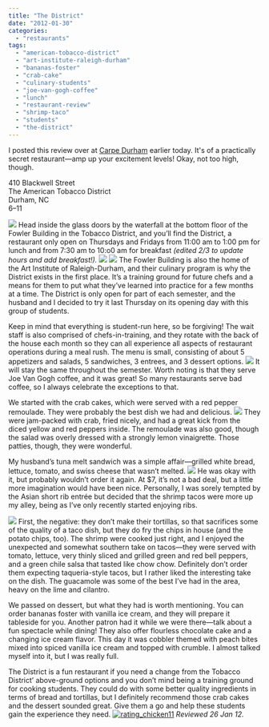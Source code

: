 ```yaml
---
title: "The District"
date: "2012-01-30"
categories: 
  - "restaurants"
tags: 
  - "american-tobacco-district"
  - "art-institute-raleigh-durham"
  - "bananas-foster"
  - "crab-cake"
  - "culinary-students"
  - "joe-van-gogh-coffee"
  - "lunch"
  - "restaurant-review"
  - "shrimp-taco"
  - "students"
  - "the-district"
---
```


I posted this review over at [Carpe Durham](http://carpedurham.com "Carpe Durham") earlier today. It's of a practically secret restaurant—amp up your excitement levels! Okay, not too high, though.

410 Blackwell Street\
The American Tobacco District\
Durham, NC\
$6–$11

[![](http://carpedurham.com/wp-content/uploads/2012/01/thedistrict02.jpg)](http://www.thegourmez.com/2013/01/travelogue-a-day-in-ellensburg/img_7578/) Head inside the glass doors by the waterfall at the bottom floor of the Fowler Building in the Tobacco District, and you’ll find the District, a restaurant only open on Thursdays and Fridays from 11:00 am to 1:00 pm for lunch and from 7:30 am to 10:o0 am for breakfast _(edited 2/3 to update hours and add breakfast!)._ [![](http://carpedurham.com/wp-content/uploads/2012/01/thedistrict01.jpg)](http://www.thegourmez.com/2013/01/travelogue-a-day-in-ellensburg/img_7576/) [![](http://carpedurham.com/wp-content/uploads/2012/01/thedistrict04.jpg)](http://www.thegourmez.com/2013/01/travelogue-a-day-in-ellensburg/img_7581/) The Fowler Building is also the home of the Art Institute of Raleigh-Durham, and their culinary program is why the District exists in the first place. It’s a training ground for future chefs and a means for them to put what they’ve learned into practice for a few months at a time. The District is only open for part of each semester, and the husband and I decided to try it last Thursday on its opening day with this group of students.

Keep in mind that everything is student-run here, so be forgiving! The wait staff is also comprised of chefs-in-training, and they rotate with the back of the house each month so they can all experience all aspects of restaurant operations during a meal rush. The menu is small, consisting of about 5 appetizers and salads, 5 sandwiches, 3 entrees, and 3 dessert options. [![](http://carpedurham.com/wp-content/uploads/2012/01/thedistrict03.jpg)](http://www.thegourmez.com/2013/01/travelogue-a-day-in-ellensburg/img_7579/) It will stay the same throughout the semester. Worth noting is that they serve Joe Van Gogh coffee, and it was great! So many restaurants serve bad coffee, so I always celebrate the exceptions to that.

We started with the crab cakes, which were served with a red pepper remoulade. They were probably the best dish we had and delicious. [![](http://carpedurham.com/wp-content/uploads/2012/01/thedistrict05.jpg)](http://www.thegourmez.com/2013/01/travelogue-a-day-in-ellensburg/img_7564/) They were jam-packed with crab, fried nicely, and had a great kick from the diced yellow and red peppers inside. The remoulade was also good, though the salad was overly dressed with a strongly lemon vinaigrette. Those patties, though, they were wonderful.

My husband’s tuna melt sandwich was a simple affair—grilled white bread, lettuce, tomato, and swiss cheese that wasn’t melted. [![](http://carpedurham.com/wp-content/uploads/2012/01/thedistrict06.jpg)](http://www.thegourmez.com/2013/01/travelogue-a-day-in-ellensburg/img_7571/) He was okay with it, but probably wouldn’t order it again. At $7, it’s not a bad deal, but a little more imagination would have been nice. Personally, I was sorely tempted by the Asian short rib entrée but decided that the shrimp tacos were more up my alley, being as I’ve only recently started enjoying ribs.

[![](http://carpedurham.com/wp-content/uploads/2012/01/thedistrict07.jpg)](http://www.thegourmez.com/2013/01/travelogue-a-day-in-ellensburg/img_7574/) First, the negative: they don’t make their tortillas, so that sacrifices some of the quality of a taco dish, but they do fry the chips in house (and the potato chips, too). The shrimp were cooked just right, and I enjoyed the unexpected and somewhat southern take on tacos—they were served with tomato, lettuce, very thinly sliced and grilled green and red bell peppers, and a green chile salsa that tasted like chow chow. Definitely don’t order them expecting taqueria-style tacos, but I rather liked the interesting take on the dish. The guacamole was some of the best I’ve had in the area, heavy on the lime and cilantro.

We passed on dessert, but what they had is worth mentioning. You can order bananas foster with vanilla ice cream, and they will prepare it tableside for you. Another patron had it while we were there—talk about a fun spectacle while dining! They also offer flourless chocolate cake and a changing ice cream flavor. This day it was cobbler themed with peach bites mixed into spiced vanilla ice cream and topped with crumble. I almost talked myself into it, but I was really full.

The District is a fun restaurant if you need a change from the Tobacco District’ above-ground options and you don’t mind being a training ground for cooking students. They could do with some better quality ingredients in terms of bread and tortillas, but I definitely recommend those crab cakes and the dessert sounded great. Give them a go and help these students gain the experience they need. [![](http://s3.amazonaws.com/thegourmez-wpmedia/2009/02/rating_chicken11.gif "rating_chicken11")](http://s3.amazonaws.com/thegourmez-wpmedia/2009/02/rating_chicken11.gif) _Reviewed 26 Jan 12._
